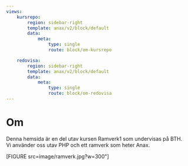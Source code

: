 ```yaml
---
views:
    kursrepo:
        region: sidebar-right
        template: anax/v2/block/default
        data:
            meta:
                type: single
                route: block/om-kursrepo

    redovisa:
        region: sidebar-right
        template: anax/v2/block/default
        data:
            meta:
                type: single
                route: block/om-redovisa
---
```

Om
=========================


Denna hemsida är en del utav kursen Ramverk1 som undervisas på BTH.  
Vi använder oss utav PHP och ett ramverk som heter Anax.


[FIGURE src=image/ramverk.jpg?w=300"]
